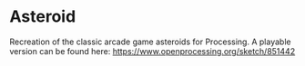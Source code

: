 # Asteroid
Recreation of the classic arcade game asteroids for Processing.
A playable version can be found here:
https://www.openprocessing.org/sketch/851442
